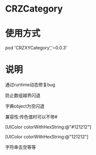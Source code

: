 # CRZCategory
# 使用方式
pod 'CRZXYCategory','~0.0.3'

# 说明

通过runtime动态修复bug

防止数组越界闪退

字典object为空闪退

兼容性:传色值时可以不带# 

[UIColor colorWithHexString:@"#121212"]

[UIColor colorWithHexString:@"121212"]

字符串去空等等
